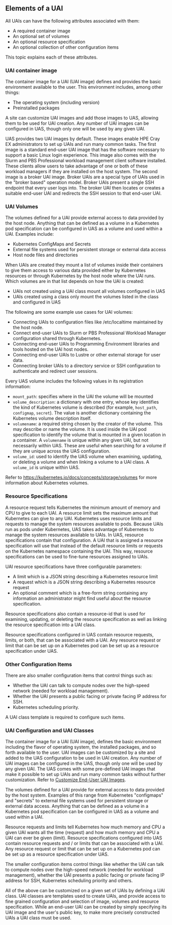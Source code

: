
## Elements of a UAI

All UAIs can have the following attributes associated with them:

-   A required container image
-   An optional set of volumes
-   An optional resource specification
-   An optional collection of other configuration items

This topic explains each of these attributes.

### UAI container image

The container image for a UAI \(UAI image\) defines and provides the basic environment available to the user. This environment includes, among other things:

-   The operating system \(including version\)
-   Preinstalled packages

A site can customize UAI images and add those images to UAS, allowing them to be used for UAI creation. Any number of UAI images can be configured in UAS, though only one will be used by any given UAI.

UAS provides two UAI images by default. These images enable HPE Cray EX administrators to set up UAIs and run many common tasks. The first image is a standard end-user UAI image that has the software necessary to support a basic Linux login experience. This image also comes with the Slurm and PBS Professional workload management client software installed. These clients allow users to take advantage of one or both of these workload managers if they are installed on the host system. The second image is a broker UAI image. Broker UAIs are a special type of UAIs used in the "broker based" operation model. Broker UAIs present a single SSH endpoint that every user logs into. The broker UAI then locates or creates a suitable end-user UAI and redirects the SSH session to that end-user UAI.

### UAI Volumes

The volumes defined for a UAI provide external access to data provided by the host node. Anything that can be defined as a volume in a Kubernetes pod specification can be configured in UAS as a volume and used within a UAI. Examples include:

-   Kubernetes ConfigMaps and Secrets
-   External file systems used for persistent storage or external data access
-   Host node files and directories

When UAIs are created they mount a list of volumes inside their containers to give them access to various data provided either by Kubernetes resources or through Kubernetes by the host node where the UAI runs. Which volumes are in that list depends on how the UAI is created:

-   UAIs not created using a UAI class mount all volumes configured in UAS
-   UAIs created using a class only mount the volumes listed in the class and configured in UAS

The following are some example use cases for UAI volumes:

-   Connecting UAIs to configuration files like /etc/localtime maintained by the host node.
-   Connect end-user UAIs to Slurm or PBS Professional Workload Manager configuration shared through Kubernetes.
-   Connecting end-user UAIs to Programming Environment libraries and tools hosted on the UAI host nodes.
-   Connecting end-user UAIs to Lustre or other external storage for user data.
-   Connecting broker UAIs to a directory service or SSH configuration to authenticate and redirect user sessions.

Every UAS volume includes the following values in its registration information:

-   `mount_path`: specifies where in the UAI the volume will be mounted
-   `volume_description`: a dictionary with one entry, whose key identifies the kind of Kubernetes volume is described \(for example, `host_path`, `configmap`, `secret`\). The value is another dictionary containing the Kubernetes volume description itself.
-   `volumename`: a required string chosen by the creator of the volume. This may describe or name the volume. It is used inside the UAI pod specification to identify the volume that is mounted in a given location in a container. A `volumename` is unique within any given UAI, but not necessarily within UAS. These are useful when searching for a volume if they are unique across the UAS configuration.
-   `volume_id`: used to identify the UAS volume when examining, updating, or deleting a volume and when linking a volume to a UAI class. A `volume_id` is unique within UAS.

Refer to https://kubernetes.io/docs/concepts/storage/volumes for more information about Kubernetes volumes.

### Resource Specifications

A resource request tells Kubernetes the minimum amount of memory and CPU to give to each UAI. A resource limit sets the maximum amount that Kubernetes can give to any UAI. Kubernetes uses resource limits and requests to manage the system resources available to pods. Because UAIs run as pods under Kubernetes, UAS takes advantage of Kubernetes to manage the system resources available to UAIs. In UAS, resource specifications contain that configuration. A UAI that is assigned a resource specification will use that instead of the default resource limits or requests on the Kubernetes namespace containing the UAI. This way, resource specifications can be used to fine-tune resources assigned to UAIs.

UAI resource specifications have three configurable parameters:

-   A limit which is a JSON string describing a Kubernetes resource limit
-   A request which is a JSON string describing a Kubernetes resource request
-   An optional comment which is a free-form string containing any information an administrator might find useful about the resource specification.

Resource specifications also contain a resource-id that is used for examining, updating, or deleting the resource specification as well as linking the resource specification into a UAI class.

Resource specifications configured in UAS contain resource requests, limits, or both, that can be associated with a UAI. Any resource request or limit that can be set up on a Kubernetes pod can be set up as a resource specification under UAS.

### Other Configuration Items

There are also smaller configuration items that control things such as:

-   Whether the UAI can talk to compute nodes over the high-speed network \(needed for workload management\).
-   Whether the UAI presents a public facing or private facing IP address for SSH.
-   Kubernetes scheduling priority.

A UAI class template is required to configure such items.

### UAI Configuration and UAI Classes

The container image for a UAI (UAI image), defines the basic environment including the flavor of operating system, the installed packages, and so forth available to the user.  UAI images can be customized by a site and added to the UAS configuration to be used in UAI creation. Any number of UAI images can be configured in the UAS, though only one will be used by any given UAI. The UAS comes with some pre-defined UAI images that make it possible to set up UAIs and run many common tasks without further customization. Refer to [Customize End-User UAI Images](Customize_End-User_UAI_Images.md).

The volumes defined for a UAI provide for external access to data provided by the host system.  Examples of this range from Kubernetes "configmaps" and "secrets" to external file systems used for persistent storage or external data access. Anything that can be defined as a volume in a Kubernetes pod specification can be configured in UAS as a volume and used within a UAI.

Resource requests and limits tell Kubernetes how much memory and CPU a given UAI wants all the time (request) and how much memory and CPU a UAI can ever be given (limit). Resource specifications configured into UAS contain resource requests and / or limits that can be associated with a UAI. Any resource request or limit that can be set up on a Kubernetes pod can be set up as a resource specification under UAS.

The smaller configuration items control things like whether the UAI can talk to compute nodes over the high-speed network (needed for workload management), whether the UAI presents a public facing or private facing IP address for SSH, Kubernetes scheduling priority and others.

All of the above can be customized on a given set of UAIs by defining a UAI class. UAI classes are templates used to create UAIs, and provide access to fine grained configuration and selection of image, volumes and resource specification.  While an end-user UAI can be created by simply specifying its UAI image and the user's public key, to make more precisely constructed UAIs a UAI class must be used.